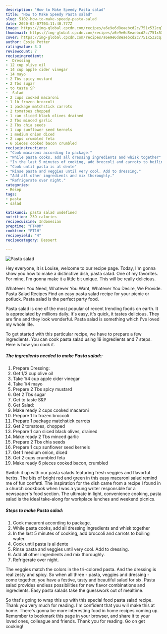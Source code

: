 ```yaml
---
description: "How to Make Speedy Pasta salad"
title: "How to Make Speedy Pasta salad"
slug: 5102-how-to-make-speedy-pasta-salad
date: 2020-02-07T03:11:40.777Z
image: https://img-global.cpcdn.com/recipes/a6e9e6d8eaebcd2c/751x532cq70/pasta-salad-recipe-main-photo.jpg
thumbnail: https://img-global.cpcdn.com/recipes/a6e9e6d8eaebcd2c/751x532cq70/pasta-salad-recipe-main-photo.jpg
cover: https://img-global.cpcdn.com/recipes/a6e9e6d8eaebcd2c/751x532cq70/pasta-salad-recipe-main-photo.jpg
author: Essie Potter
ratingvalue: 3.3
reviewcount: 7
recipeingredient:
-  Dressing
- 12 cup olive oil
- 14 cup apple cider vinegar
- 14 mayo
- 2 Tbs spicy mustard
- 2 Tbs sugar
- to taste SP
-  Salad
- 2 cups cooked macaroni
- 1 lb frozen broccoli
- 1 package matchstick carrots
- 2 tomatoes chopped
- 1 can sliced black olives drained
- 2 Tbs minced garlic
- 2 Tbs chia seeds
- 1 cup sunflower seed kernels
- 1 medium onion diced
- 2 cups crumbled feta
- 6 pieces cooked bacon crumbled
recipeinstructions:
- "Cook macaroni according to package."
- "While pasta cooks, add all dressing ingredients and whisk together"
- "In the last 5 minutes of cooking, add broccoli and carrots to boiling water."
- "Cook until pasta is al dente"
- "Rinse pasta and veggies until very cool. Add to dressing."
- "Add all other ingredients and mix thoroughly."
- "Refrigerate over night."
categories:
- Resep
tags:
- pasta
- salad

katakunci: pasta salad undefined
nutrition: 239 calories
recipecuisine: Indonesian
preptime: "PT40M"
cooktime: "PT1H"
recipeyield: "4"
recipecategory: Dessert

---
```



![Pasta salad](https://img-global.cpcdn.com/recipes/a6e9e6d8eaebcd2c/751x532cq70/pasta-salad-recipe-main-photo.jpg)

Hey everyone, it is Louise, welcome to our recipe page. Today, I'm gonna show you how to make a distinctive dish, pasta salad. One of my favorites. For mine, I'm gonna make it a little bit unique. This will be really delicious.

Whatever You Need, Whatever You Want, Whatever You Desire, We Provide. Pasta Salad Recipes Find an easy pasta salad recipe for your picnic or potluck. Pasta salad is the perfect party food.

Pasta salad is one of the most popular of recent trending foods on earth. It is appreciated by millions daily. It's easy, it's quick, it tastes delicious. They are fine and they look wonderful. Pasta salad is something which I've loved my whole life.


To get started with this particular recipe, we have to prepare a few ingredients. You can cook pasta salad using 19 ingredients and 7 steps. Here is how you cook it.

##### The ingredients needed to make Pasta salad::

1. Prepare  Dressing:
1. Get 1/2 cup olive oil
1. Take 1/4 cup apple cider vinegar
1. Take 1/4 mayo
1. Prepare 2 Tbs spicy mustard
1. Get 2 Tbs sugar
1. Get to taste S&amp;P
1. Get  Salad:
1. Make ready 2 cups cooked macaroni
1. Prepare 1 lb frozen broccoli
1. Prepare 1 package matchstick carrots
1. Get 2 tomatoes, chopped
1. Prepare 1 can sliced black olives, drained
1. Make ready 2 Tbs minced garlic
1. Prepare 2 Tbs chia seeds
1. Prepare 1 cup sunflower seed kernels
1. Get 1 medium onion, diced
1. Get 2 cups crumbled feta
1. Make ready 6 pieces cooked bacon, crumbled


Switch it up with our pasta salads featuring fresh veggies and flavorful herbs. The bits of bright red and green in this easy macaroni salad remind me of fun confetti. The inspiration for the dish came from a recipe I found in a church cookbook when I was a young writer responsible for a newspaper&#39;s food section. The ultimate in light, convenience cooking, pasta salad is the ideal take-along for workplace lunches and weekend picnics. 

##### Steps to make Pasta salad:

1. Cook macaroni according to package.
1. While pasta cooks, add all dressing ingredients and whisk together
1. In the last 5 minutes of cooking, add broccoli and carrots to boiling water.
1. Cook until pasta is al dente
1. Rinse pasta and veggies until very cool. Add to dressing.
1. Add all other ingredients and mix thoroughly.
1. Refrigerate over night.


The veggies match the colors in the tri-colored pasta. And the dressing is real zesty and spicy. So when all three - pasta, veggies and dressing - come together, you have a festive, tasty and beautiful salad for six. Pasta salad provides endless possibilities for new flavor combinations and ingredients. Easy pasta salads take the guesswork out of mealtime. 

So that's going to wrap this up with this special food pasta salad recipe. Thank you very much for reading. I'm confident that you will make this at home. There's gonna be more interesting food in home recipes coming up. Remember to bookmark this page in your browser, and share it to your loved ones, colleague and friends. Thank you for reading. Go on get cooking!
